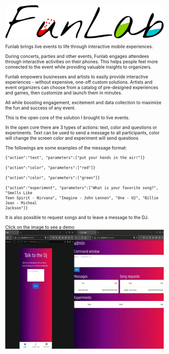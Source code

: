 ![funlab](logo.png)

Funlab brings live events to life through interactive mobile experiences.

During concerts, parties and other events, Funlab engages attendees through interactive activities on their phones. This helps people feel more connected to the event while providing valuable insights to organizers.

Funlab empowers businesses and artists to easily provide interactive experiences - without expensive, one-off custom solutions. Artists and event organizers can choose from a catalog of pre-designed experiences and games, then customize and launch them in minutes.

All while boosting engagement, excitement and data collection to maximize the fun and success of any event.

This is the open core of the solution I brought to live events.

In the open core there are 3 types of actions: text, color and questions or experiments.
Text can be used to send a message to all participants, color will change the screen color and experiment will send questions

The followings are some examples of the message format: 

```
{"action":"text", "parameters":["put your hands in the air!"]}

{"action":"color", "parameters":["red"]}

{"action":"color", "parameters":["green"]}

{"action":"experiment", "parameters":["What is your favorite song?", "Smells Like
Teen Spirit - Nirvana", "Imagine - John Lennon", "One - U2", "Billie Jean - Micheal
Jackson"]}
```

It is also possible to request songs and to leave a message to the DJ.

Click on the image to see a demo
[![Demo funlab](demo.jpg)](https://raw.githubusercontent.com/Zap123/funlab-open/master/screencast.mp4?token=GHSAT0AAAAAACDS2QIYYS5LD23Y4ZIS52Z6ZD7T3OQ)
